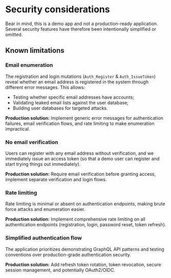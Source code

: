 # Security considerations

Bear in mind, this is a demo app and not a production-ready application. Several security features have therefore been
intentionally simplified or omitted.

## Known limitations

### Email enumeration

The registration and login mutations (`Auth_Register` & `Auth_IssueToken`) reveal whether an email address is registered
in the system through different error messages. This allows:

- Testing whether specific email addresses have accounts;
- Validating leaked email lists against the user database;
- Building user databases for targeted attacks.

**Production solution:** Implement generic error messages for authentication failures, email verification flows, and
rate limiting to make enumeration impractical.

### No email verification

Users can register with any email address without verification, and we immediately issue an access token (so that a demo
user can register and start trying things out immediately).

**Production solution:** Require email verification before granting access, implement separate verification and login
flows.

### Rate limiting

Rate limiting is minimal or absent on authentication endpoints, making brute force attacks and enumeration easier.

**Production solution:** Implement comprehensive rate limiting on all authentication endpoints (registration, login,
password reset, token refresh).

### Simplified authentication flow

The application prioritizes demonstrating GraphQL API patterns and testing conventions over production-grade
authentication security.

**Production solution:** Add refresh token rotation, token revocation, secure session management, and potentially
OAuth2/OIDC.
